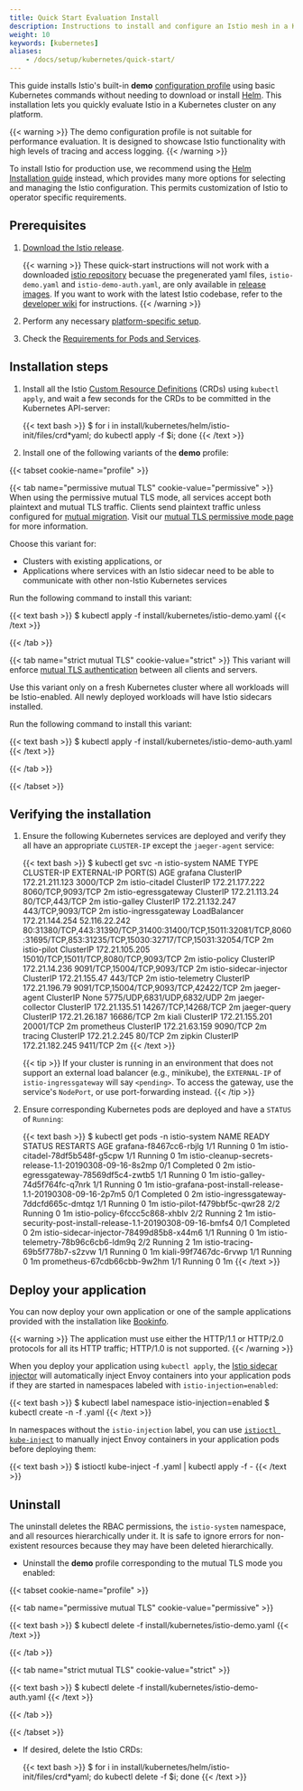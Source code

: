 ```yaml
---
title: Quick Start Evaluation Install
description: Instructions to install and configure an Istio mesh in a Kubernetes cluster for evaluation.
weight: 10
keywords: [kubernetes]
aliases:
    - /docs/setup/kubernetes/quick-start/
---
```


This guide installs Istio's built-in **demo** [configuration profile](/docs/setup/kubernetes/additional-setup/config-profiles/)
using basic Kubernetes commands without needing to download or install
[Helm](https://github.com/helm/helm). This installation lets you quickly
evaluate Istio in a Kubernetes cluster on any platform.

{{< warning >}}
The demo configuration profile is not suitable for performance evaluation. It
is designed to showcase Istio functionality with high levels of tracing and
access logging.
{{< /warning >}}

To install Istio for production use, we recommend using the
[Helm Installation guide](/docs/setup/kubernetes/install/helm/)
instead, which provides many more options for selecting and managing the Istio
configuration. This permits customization of Istio to operator specific
requirements.

## Prerequisites

1. [Download the Istio release](/docs/setup/kubernetes/#downloading-the-release).

    {{< warning >}}
    These quick-start instructions will not work with a downloaded [istio repository](https://github.com/istio/istio)
    becuase the pregenerated yaml files, `istio-demo.yaml` and `istio-demo-auth.yaml`, are only available in
    [release images](https://github.com/istio/istio/releases). If you want to work with the latest Istio codebase,
    refer to the [developer wiki](https://github.com/istio/istio/wiki) for instructions.
    {{< /warning >}}

1. Perform any necessary [platform-specific setup](/docs/setup/kubernetes/platform-setup/).

1. Check the [Requirements for Pods and Services](/docs/setup/kubernetes/additional-setup/requirements/).

## Installation steps

1. Install all the Istio
    [Custom Resource Definitions](https://kubernetes.io/docs/concepts/extend-kubernetes/api-extension/custom-resources/#customresourcedefinitions)
    (CRDs) using `kubectl apply`, and wait a few seconds for the CRDs to be committed in the Kubernetes API-server:

    {{< text bash >}}
    $ for i in install/kubernetes/helm/istio-init/files/crd*yaml; do kubectl apply -f $i; done
    {{< /text >}}

1. Install one of the following variants of the **demo** profile:

{{< tabset cookie-name="profile" >}}

{{< tab name="permissive mutual TLS" cookie-value="permissive" >}}
When using the permissive mutual TLS mode, all services accept both plaintext and
mutual TLS traffic. Clients send plaintext traffic unless configured for
[mutual migration](/docs/tasks/security/mtls-migration/#configure-clients-to-send-mutual-tls-traffic).
Visit our [mutual TLS permissive mode page](/docs/concepts/security/#permissive-mode)
for more information.

Choose this variant for:

* Clusters with existing applications, or
* Applications where services with an Istio sidecar need to be able to
  communicate with other non-Istio Kubernetes services

Run the following command to install this variant:

{{< text bash >}}
$ kubectl apply -f install/kubernetes/istio-demo.yaml
{{< /text >}}

{{< /tab >}}

{{< tab name="strict mutual TLS" cookie-value="strict" >}}
This variant will enforce
[mutual TLS authentication](/docs/concepts/security/#mutual-tls-authentication) between all clients and servers.

Use this variant only on a fresh Kubernetes cluster where all workloads will be Istio-enabled.
All newly deployed workloads will have Istio sidecars installed.

Run the following command to install this variant:

{{< text bash >}}
$ kubectl apply -f install/kubernetes/istio-demo-auth.yaml
{{< /text >}}

{{< /tab >}}

{{< /tabset >}}

## Verifying the installation

1.  Ensure the following Kubernetes services are deployed and verify they all have an appropriate `CLUSTER-IP` except the `jaeger-agent` service:

    {{< text bash >}}
    $ kubectl get svc -n istio-system
    NAME                     TYPE           CLUSTER-IP       EXTERNAL-IP     PORT(S)                                                                                                                   AGE
    grafana                  ClusterIP      172.21.211.123   <none>          3000/TCP                                                                                                                  2m
    istio-citadel            ClusterIP      172.21.177.222   <none>          8060/TCP,9093/TCP                                                                                                         2m
    istio-egressgateway      ClusterIP      172.21.113.24    <none>          80/TCP,443/TCP                                                                                                            2m
    istio-galley             ClusterIP      172.21.132.247   <none>          443/TCP,9093/TCP                                                                                                          2m
    istio-ingressgateway     LoadBalancer   172.21.144.254   52.116.22.242   80:31380/TCP,443:31390/TCP,31400:31400/TCP,15011:32081/TCP,8060:31695/TCP,853:31235/TCP,15030:32717/TCP,15031:32054/TCP   2m
    istio-pilot              ClusterIP      172.21.105.205   <none>          15010/TCP,15011/TCP,8080/TCP,9093/TCP                                                                                     2m
    istio-policy             ClusterIP      172.21.14.236    <none>          9091/TCP,15004/TCP,9093/TCP                                                                                               2m
    istio-sidecar-injector   ClusterIP      172.21.155.47    <none>          443/TCP                                                                                                                   2m
    istio-telemetry          ClusterIP      172.21.196.79    <none>          9091/TCP,15004/TCP,9093/TCP,42422/TCP                                                                                     2m
    jaeger-agent             ClusterIP      None             <none>          5775/UDP,6831/UDP,6832/UDP                                                                                                2m
    jaeger-collector         ClusterIP      172.21.135.51    <none>          14267/TCP,14268/TCP                                                                                                       2m
    jaeger-query             ClusterIP      172.21.26.187    <none>          16686/TCP                                                                                                                 2m
    kiali                    ClusterIP      172.21.155.201   <none>          20001/TCP                                                                                                                 2m
    prometheus               ClusterIP      172.21.63.159    <none>          9090/TCP                                                                                                                  2m
    tracing                  ClusterIP      172.21.2.245     <none>          80/TCP                                                                                                                    2m
    zipkin                   ClusterIP      172.21.182.245   <none>          9411/TCP                                                                                                                  2m
    {{< /text >}}

    {{< tip >}}
    If your cluster is running in an environment that does not
    support an external load balancer (e.g., minikube), the
    `EXTERNAL-IP` of `istio-ingressgateway` will say
    `<pending>`. To access the gateway, use the service's
    `NodePort`, or use port-forwarding instead.
    {{< /tip >}}

1.  Ensure corresponding Kubernetes pods are deployed and have a `STATUS` of `Running`:

    {{< text bash >}}
    $ kubectl get pods -n istio-system
    NAME                                                           READY   STATUS      RESTARTS   AGE
    grafana-f8467cc6-rbjlg                                         1/1     Running     0          1m
    istio-citadel-78df5b548f-g5cpw                                 1/1     Running     0          1m
    istio-cleanup-secrets-release-1.1-20190308-09-16-8s2mp         0/1     Completed   0          2m
    istio-egressgateway-78569df5c4-zwtb5                           1/1     Running     0          1m
    istio-galley-74d5f764fc-q7nrk                                  1/1     Running     0          1m
    istio-grafana-post-install-release-1.1-20190308-09-16-2p7m5    0/1     Completed   0          2m
    istio-ingressgateway-7ddcfd665c-dmtqz                          1/1     Running     0          1m
    istio-pilot-f479bbf5c-qwr28                                    2/2     Running     0          1m
    istio-policy-6fccc5c868-xhblv                                  2/2     Running     2          1m
    istio-security-post-install-release-1.1-20190308-09-16-bmfs4   0/1     Completed   0          2m
    istio-sidecar-injector-78499d85b8-x44m6                        1/1     Running     0          1m
    istio-telemetry-78b96c6cb6-ldm9q                               2/2     Running     2          1m
    istio-tracing-69b5f778b7-s2zvw                                 1/1     Running     0          1m
    kiali-99f7467dc-6rvwp                                          1/1     Running     0          1m
    prometheus-67cdb66cbb-9w2hm                                    1/1     Running     0          1m
    {{< /text >}}

## Deploy your application

You can now deploy your own application or one of the sample applications
provided with the installation like [Bookinfo](/docs/examples/bookinfo/).

{{< warning >}}
The application must use either the HTTP/1.1 or HTTP/2.0 protocols for all its HTTP
traffic; HTTP/1.0 is not supported.
{{< /warning >}}

When you deploy your application using `kubectl apply`,
the [Istio sidecar injector](/docs/setup/kubernetes/additional-setup/sidecar-injection/#automatic-sidecar-injection)
will automatically inject Envoy containers into your
application pods if they are started in namespaces labeled with `istio-injection=enabled`:

{{< text bash >}}
$ kubectl label namespace <namespace> istio-injection=enabled
$ kubectl create -n <namespace> -f <your-app-spec>.yaml
{{< /text >}}

In namespaces without the `istio-injection` label, you can use
[`istioctl kube-inject`](/docs/reference/commands/istioctl/#istioctl-kube-inject)
to manually inject Envoy containers in your application pods before deploying
them:

{{< text bash >}}
$ istioctl kube-inject -f <your-app-spec>.yaml | kubectl apply -f -
{{< /text >}}

## Uninstall

The uninstall deletes the RBAC permissions, the `istio-system` namespace, and
all resources hierarchically under it. It is safe to ignore errors for
non-existent resources because they may have been deleted hierarchically.

* Uninstall the **demo** profile corresponding to the mutual TLS mode you enabled:

{{< tabset cookie-name="profile" >}}

{{< tab name="permissive mutual TLS" cookie-value="permissive" >}}

{{< text bash >}}
$ kubectl delete -f install/kubernetes/istio-demo.yaml
{{< /text >}}

{{< /tab >}}

{{< tab name="strict mutual TLS" cookie-value="strict" >}}

{{< text bash >}}
$ kubectl delete -f install/kubernetes/istio-demo-auth.yaml
{{< /text >}}

{{< /tab >}}

{{< /tabset >}}

* If desired, delete the Istio CRDs:

    {{< text bash >}}
    $ for i in install/kubernetes/helm/istio-init/files/crd*yaml; do kubectl delete -f $i; done
    {{< /text >}}
